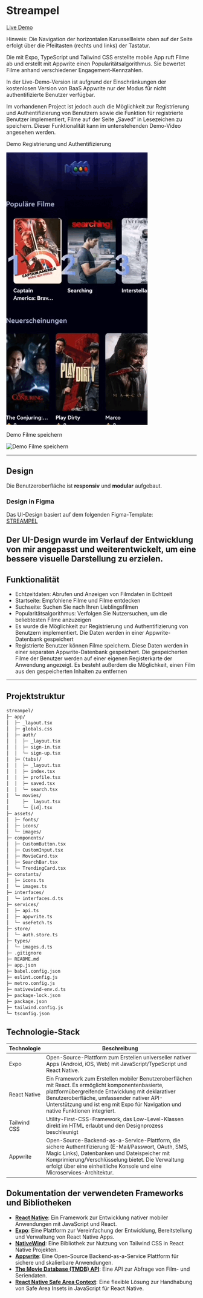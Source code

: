 
# Streampel

[Live Demo](https://streampel.vercel.app)

Hinweis: Die Navigation der horizontalen Karussellleiste oben auf der Seite erfolgt über die Pfeiltasten (rechts und links) der Tastatur.

Die mit Expo, TypeScript und Tailwind CSS erstellte mobile App ruft Filme ab und erstellt mit Appwrite einen Popularitätsalgorithmus.
Sie bewertet Filme anhand verschiedener Engagement-Kennzahlen.

In der Live-Demo-Version ist aufgrund der Einschränkungen der kostenlosen Version von BaaS Appwrite nur der Modus für nicht authentifizierte Benutzer verfügbar.


Im vorhandenen Project ist jedoch auch die Möglichkeit zur Registrierung und Authentifizierung von Benutzern sowie die Funktion für registrierte Benutzer implementiert, Filme auf der Seite „Saved“ in Lesezeichen zu speichern. Dieser Funktionalität kann im untenstehenden Demo-Video angesehen werden.

Demo Registrierung und Authentifizierung 

![Demo Registrierung und Authentifizierung ](https://github.com/LindtAna/streampel/blob/main/demo%20auth.gif)


Demo Filme speichern

![Demo Filme speichern](https://github.com/LindtAna/streampel/blob/main/demo%20save%20movie.gif)

---

## Design

Die Benutzeroberfläche ist **responsiv** und **modular** aufgebaut.

### Design in Figma

Das UI-Design basiert auf dem folgenden Figma-Template:  
[STREAMPEL](https://www.figma.com/design/c6NHYQem8G59odVSijIjl2/Movie-App-w--React-Native?node-id=108001-11&t=HFwNNqPSze4JROQ6-0)

Der UI-Design wurde im Verlauf der Entwicklung von mir angepasst und weiterentwickelt, um eine bessere visuelle Darstellung zu erzielen.
---

## Funktionalität
- Echtzeitdaten: Abrufen und Anzeigen von Filmdaten in Echtzeit
- Startseite: Empfohlene Filme und Filme entdecken
- Suchseite: Suchen Sie nach Ihren Lieblingsfilmen
- Popularitätsalgorithmus: Verfolgen Sie Nutzersuchen, um die beliebtesten Filme anzuzeigen
- Es wurde die Möglichkeit zur Registrierung und Authentifizierung von Benutzern implementiert. Die Daten werden in einer Appwrite-Datenbank gespeichert
- Registrierte Benutzer können Filme speichern. Diese Daten werden in einer separaten Appwrite-Datenbank gespeichert. Die gespeicherten Filme der Benutzer werden auf einer eigenen Registerkarte der Anwendung angezeigt. Es besteht außerdem die Möglichkeit, einen Film aus den gespeicherten Inhalten zu entfernen

---

## Projektstruktur
```text
streampel/
├─ app/
│  ├─ _layout.tsx
│  ├─ globals.css
│  ├─ auth/
│  │  ├─ _layout.tsx
│  │  ├─ sign-in.tsx
│  │  └─ sign-up.tsx
│  ├─ (tabs)/
│  │  ├─ _layout.tsx
│  │  ├─ index.tsx
│  │  ├─ profile.tsx
│  │  ├─ saved.tsx
│  │  └─ search.tsx
│  └─ movies/
│     ├─ _layout.tsx
│     └─ [id].tsx
├─ assets/
│  ├─ fonts/
│  ├─ icons/
│  └─ images/
├─ components/
│  ├─ CustomButton.tsx
│  ├─ CustomInput.tsx
│  ├─ MovieCard.tsx
│  ├─ SearchBar.tsx
│  └─ TrendingCard.tsx
├─ constants/
│  ├─ icons.ts
│  └─ images.ts
├─ interfaces/
│  └─ interfaces.d.ts
├─ services/
│  ├─ api.ts
│  ├─ appwrite.ts
│  └─ useFetch.ts
├─ store/
│  └─ auth.store.ts
├─ types/
│  └─ images.d.ts
├─ .gitignore
├─ README.md
├─ app.json
├─ babel.config.json
├─ eslint.config.js
├─ metro.config.js
├─ nativewind-env.d.ts
├─ package-lock.json
├─ package.json
├─ tailwind.config.js
└─ tsconfig.json

```

## Technologie-Stack

| Technologie   | Beschreibung                                                                                                                                                                   |
|--------------|---------------------------------------------------------------------------------------------------------------------------------------------------------------------------------|
| Expo          | Open-Source-Plattform zum Erstellen universeller nativer Apps (Android, iOS, Web) mit JavaScript/TypeScript und React Native.        |
| React Native       | Ein Framework zum Erstellen mobiler Benutzeroberflächen mit React. Es ermöglicht komponentenbasierte, plattformübergreifende Entwicklung mit deklarativer Benutzeroberfläche, umfassender nativer API-Unterstützung und ist eng mit Expo für Navigation und native Funktionen integriert.     |
| Tailwind CSS | Utility-First-CSS-Framework, das Low-Level-Klassen direkt im HTML erlaubt und den Designprozess beschleunigt                                                                          |
| Appwrite         | Open-Source-Backend-as-a-Service-Plattform, die sichere Authentifizierung (E-Mail/Passwort, OAuth, SMS, Magic Links), Datenbanken und Dateispeicher mit Komprimierung/Verschlüsselung bietet. Die Verwaltung erfolgt über eine einheitliche Konsole und eine Microservices-Architektur.                                                   |



## Dokumentation der verwendeten Frameworks und Bibliotheken

- **[React Native](https://reactnative.dev/docs/environment-setup)**: Ein Framework zur Entwicklung nativer mobiler Anwendungen mit JavaScript und React.
- **[Expo](https://docs.expo.dev/get-started/set-up-your-environment/?platform=android&device=physical)**: Eine Plattform zur Vereinfachung der Entwicklung, Bereitstellung und Verwaltung von React Native Apps.
- **[NativeWind](https://www.nativewind.dev/docs/getting-started/installation)**: Eine Bibliothek zur Nutzung von Tailwind CSS in React Native Projekten.
- **[Appwrite](https://cloud.appwrite.io/console/project-fra-68d2d4aa00337e093de3/get-started)**: Eine Open-Source Backend-as-a-Service Plattform für sichere und skalierbare Anwendungen.
- **[The Movie Database (TMDB) API](https://developer.themoviedb.org/reference/intro/getting-started)**: Eine API zur Abfrage von Film- und Seriendaten.
- **[React Native Safe Area Context](https://github.com/AppAndFlow/react-native-safe-area-context)**: Eine flexible Lösung zur Handhabung von Safe Area Insets in JavaScript für React Native.
